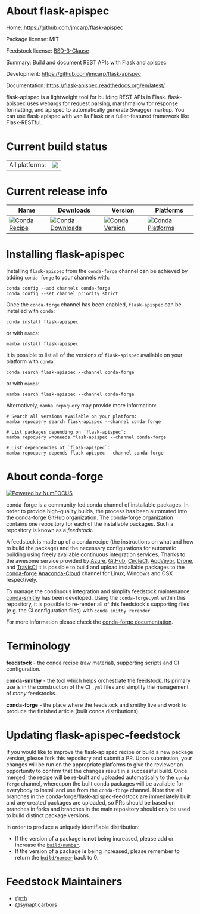 About flask-apispec
===================

Home: https://github.com/jmcarp/flask-apispec

Package license: MIT

Feedstock license: [BSD-3-Clause](https://github.com/conda-forge/flask-apispec-feedstock/blob/main/LICENSE.txt)

Summary: Build and document REST APIs with Flask and apispec

Development: https://github.com/jmcarp/flask-apispec

Documentation: https://flask-apispec.readthedocs.org/en/latest/

flask-apispec is a lightweight tool for building REST APIs in Flask.
flask-apispec uses webargs for request parsing, marshmallow for response
formatting, and apispec to automatically generate Swagger markup.
You can use flask-apispec with vanilla Flask or a fuller-featured
framework like Flask-RESTful.


Current build status
====================


<table><tr><td>All platforms:</td>
    <td>
      <a href="https://dev.azure.com/conda-forge/feedstock-builds/_build/latest?definitionId=2937&branchName=main">
        <img src="https://dev.azure.com/conda-forge/feedstock-builds/_apis/build/status/flask-apispec-feedstock?branchName=main">
      </a>
    </td>
  </tr>
</table>

Current release info
====================

| Name | Downloads | Version | Platforms |
| --- | --- | --- | --- |
| [![Conda Recipe](https://img.shields.io/badge/recipe-flask--apispec-green.svg)](https://anaconda.org/conda-forge/flask-apispec) | [![Conda Downloads](https://img.shields.io/conda/dn/conda-forge/flask-apispec.svg)](https://anaconda.org/conda-forge/flask-apispec) | [![Conda Version](https://img.shields.io/conda/vn/conda-forge/flask-apispec.svg)](https://anaconda.org/conda-forge/flask-apispec) | [![Conda Platforms](https://img.shields.io/conda/pn/conda-forge/flask-apispec.svg)](https://anaconda.org/conda-forge/flask-apispec) |

Installing flask-apispec
========================

Installing `flask-apispec` from the `conda-forge` channel can be achieved by adding `conda-forge` to your channels with:

```
conda config --add channels conda-forge
conda config --set channel_priority strict
```

Once the `conda-forge` channel has been enabled, `flask-apispec` can be installed with `conda`:

```
conda install flask-apispec
```

or with `mamba`:

```
mamba install flask-apispec
```

It is possible to list all of the versions of `flask-apispec` available on your platform with `conda`:

```
conda search flask-apispec --channel conda-forge
```

or with `mamba`:

```
mamba search flask-apispec --channel conda-forge
```

Alternatively, `mamba repoquery` may provide more information:

```
# Search all versions available on your platform:
mamba repoquery search flask-apispec --channel conda-forge

# List packages depending on `flask-apispec`:
mamba repoquery whoneeds flask-apispec --channel conda-forge

# List dependencies of `flask-apispec`:
mamba repoquery depends flask-apispec --channel conda-forge
```


About conda-forge
=================

[![Powered by
NumFOCUS](https://img.shields.io/badge/powered%20by-NumFOCUS-orange.svg?style=flat&colorA=E1523D&colorB=007D8A)](https://numfocus.org)

conda-forge is a community-led conda channel of installable packages.
In order to provide high-quality builds, the process has been automated into the
conda-forge GitHub organization. The conda-forge organization contains one repository
for each of the installable packages. Such a repository is known as a *feedstock*.

A feedstock is made up of a conda recipe (the instructions on what and how to build
the package) and the necessary configurations for automatic building using freely
available continuous integration services. Thanks to the awesome service provided by
[Azure](https://azure.microsoft.com/en-us/services/devops/), [GitHub](https://github.com/),
[CircleCI](https://circleci.com/), [AppVeyor](https://www.appveyor.com/),
[Drone](https://cloud.drone.io/welcome), and [TravisCI](https://travis-ci.com/)
it is possible to build and upload installable packages to the
[conda-forge](https://anaconda.org/conda-forge) [Anaconda-Cloud](https://anaconda.org/)
channel for Linux, Windows and OSX respectively.

To manage the continuous integration and simplify feedstock maintenance
[conda-smithy](https://github.com/conda-forge/conda-smithy) has been developed.
Using the ``conda-forge.yml`` within this repository, it is possible to re-render all of
this feedstock's supporting files (e.g. the CI configuration files) with ``conda smithy rerender``.

For more information please check the [conda-forge documentation](https://conda-forge.org/docs/).

Terminology
===========

**feedstock** - the conda recipe (raw material), supporting scripts and CI configuration.

**conda-smithy** - the tool which helps orchestrate the feedstock.
                   Its primary use is in the construction of the CI ``.yml`` files
                   and simplify the management of *many* feedstocks.

**conda-forge** - the place where the feedstock and smithy live and work to
                  produce the finished article (built conda distributions)


Updating flask-apispec-feedstock
================================

If you would like to improve the flask-apispec recipe or build a new
package version, please fork this repository and submit a PR. Upon submission,
your changes will be run on the appropriate platforms to give the reviewer an
opportunity to confirm that the changes result in a successful build. Once
merged, the recipe will be re-built and uploaded automatically to the
`conda-forge` channel, whereupon the built conda packages will be available for
everybody to install and use from the `conda-forge` channel.
Note that all branches in the conda-forge/flask-apispec-feedstock are
immediately built and any created packages are uploaded, so PRs should be based
on branches in forks and branches in the main repository should only be used to
build distinct package versions.

In order to produce a uniquely identifiable distribution:
 * If the version of a package **is not** being increased, please add or increase
   the [``build/number``](https://docs.conda.io/projects/conda-build/en/latest/resources/define-metadata.html#build-number-and-string).
 * If the version of a package **is** being increased, please remember to return
   the [``build/number``](https://docs.conda.io/projects/conda-build/en/latest/resources/define-metadata.html#build-number-and-string)
   back to 0.

Feedstock Maintainers
=====================

* [@rth](https://github.com/rth/)
* [@synapticarbors](https://github.com/synapticarbors/)

